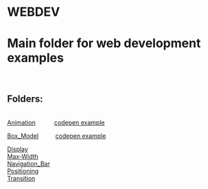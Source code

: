 # WEBDEV
<h1>Main folder for web development examples</h1><br>
<h2>Folders:</h2><br>
<a style="display:inline" href="https://github.com/rich-web/WEBDEV/tree/master/HTML_CSS/Animation">Animation</a>&nbsp;&nbsp;&nbsp;&nbsp;&nbsp;&nbsp;&nbsp;&nbsp;&nbsp;&nbsp;&nbsp;<a style="display:inline" href="https://codepen.io/rich_web/pen/GMQpOd">codepen example</a><br>

<a style="display:inline" href="https://github.com/rich-web/WEBDEV/tree/master/HTML_CSS/Box_Model">Box_Model</a>&nbsp;&nbsp;&nbsp;&nbsp;&nbsp;&nbsp;&nbsp;&nbsp;&nbsp;&nbsp;<a style="display:inline" href="https://codepen.io/rich_web/pen/zERvrG">codepen example</a><br>

<a href="">Display</a><br>
<a href="">Max-Width</a><br>
<a href="">Navigation_Bar</a><br>
<a href="">Positioning</a><br>
<a href="">Transition</a>
